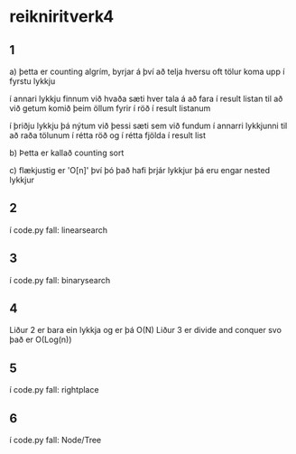 # reikniritverk4

## 1

a)
þetta er counting algrím, byrjar á því að telja hversu oft tölur koma upp í fyrstu lykkju

í annari lykkju finnum við hvaða sæti hver tala á að fara í result listan til að við getum komið þeim öllum fyrir í röð í result listanum

í þriðju lykkju þá nýtum við þessi sæti sem við fundum í annarri lykkjunni til að raða tölunum í rétta röð og í rétta fjölda í result list

b) Þetta er kallað counting sort

c) flækjustig er 'O[n]' því þó það hafi þrjár lykkjur þá eru engar nested lykkjur

## 2
í code.py fall: linearsearch

## 3
í code.py fall: binarysearch

## 4

Liður 2 er bara ein lykkja og er þá O(N) Liður 3 er divide and conquer svo það er O(Log(n))

## 5

í code.py fall: rightplace

## 6

í code.py fall: Node/Tree
